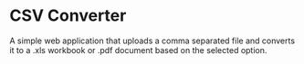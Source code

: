 # CSV Converter
A simple web application that uploads a comma separated file and converts it to a .xls workbook or .pdf document based on the selected option.
